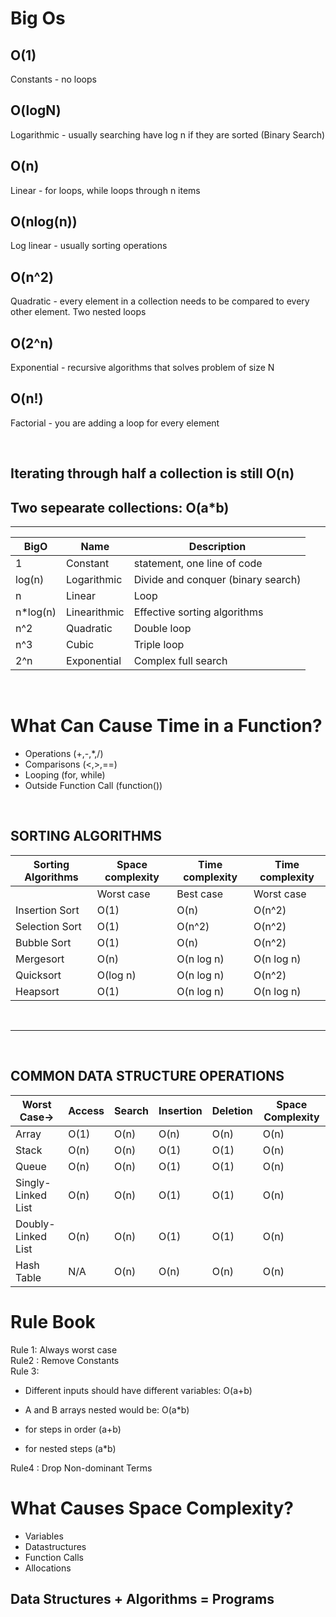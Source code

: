 # Big Os

## O(1)

Constants - no loops

## O(logN)

Logarithmic - usually searching have log n if they are sorted (Binary Search)

## O(n)

Linear - for loops, while loops through n items

## O(nlog(n))

Log linear - usually sorting operations

## O(n^2)

Quadratic - every element in a collection needs to be compared to every other element. Two nested loops

## O(2^n)

Exponential - recursive algorithms that solves problem of size N

## O(n!)

Factorial - you are adding a loop for every element

<br>

## Iterating through half a collection is still O(n)

## Two sepearate collections: O(a\*b)

<hr>

| BigO      | Name         | Description                        |
| --------- | ------------ | ---------------------------------- |
| 1         | Constant     | statement, one line of code        |
| log(n)    | Logarithmic  | Divide and conquer (binary search) |
| n         | Linear       | Loop                               |
| n\*log(n) | Linearithmic | Effective sorting algorithms       |
| n^2       | Quadratic    | Double loop                        |
| n^3       | Cubic        | Triple loop                        |
| 2^n       | Exponential  | Complex full search                |

<br>

# What Can Cause Time in a Function?

- Operations (+,-,\*,/)
- Comparisons (<,>,==)
- Looping (for, while)
- Outside Function Call (function())

<br>

## SORTING ALGORITHMS

| Sorting Algorithms | Space complexity | Time complexity | Time complexity |
| ------------------ | ---------------- | --------------- | --------------- |
|                    | Worst case       | Best case       | Worst case      |
| Insertion Sort     | O(1)             | O(n)            | O(n^2)          |
| Selection Sort     | O(1)             | O(n^2)          | O(n^2)          |
| Bubble Sort        | O(1)             | O(n)            | O(n^2)          |
| Mergesort          | O(n)             | O(n log n)      | O(n log n)      |
| Quicksort          | O(log n)         | O(n log n)      | O(n^2)          |
| Heapsort           | O(1)             | O(n log n)      | O(n log n)      |

<br>
<hr>
<br>

## COMMON DATA STRUCTURE OPERATIONS

| Worst Case→        | Access | Search | Insertion | Deletion | Space Complexity |
| ------------------ | ------ | ------ | --------- | -------- | ---------------- |
| Array              | O(1)   | O(n)   | O(n)      | O(n)     | O(n)             |
| Stack              | O(n)   | O(n)   | O(1)      | O(1)     | O(n)             |
| Queue              | O(n)   | O(n)   | O(1)      | O(1)     | O(n)             |
| Singly-Linked List | O(n)   | O(n)   | O(1)      | O(1)     | O(n)             |
| Doubly-Linked List | O(n)   | O(n)   | O(1)      | O(1)     | O(n)             |
| Hash Table         | N/A    | O(n)   | O(n)      | O(n)     | O(n)             |

# Rule Book

Rule 1: Always worst case <br>
Rule2 : Remove Constants<br>
Rule 3:

- Different inputs should have different variables: O(a+b)
- A and B arrays nested would be: O(a\*b)

- for steps in order (a+b)

- for nested steps (a\*b)

Rule4 : Drop Non-dominant Terms

# What Causes Space Complexity?

- Variables
- Datastructures
- Function Calls
- Allocations
  <br>

## Data Structures + Algorithms = Programs
